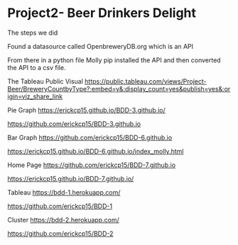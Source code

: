 # Project2- Beer Drinkers Delight
The steps we did

Found a datasource called OpenbreweryDB.org which is an API

From there in a python file Molly pip installed the API and then converted the API to a csv file.







The Tableau Public Visual
https://public.tableau.com/views/Project-Beer/BreweryCountbyType?:embed=y&:display_count=yes&publish=yes&:origin=viz_share_link

Pie Graph
https://erickcp15.github.io/BDD-3.github.io/

https://github.com/erickcp15/BDD-3.github.io

Bar Graph
https://github.com/erickcp15/BDD-6.github.io

https://erickcp15.github.io/BDD-6.github.io/index_molly.html

Home Page
https://github.com/erickcp15/BDD-7.github.io

https://erickcp15.github.io/BDD-7.github.io/

Tableau
https://bdd-1.herokuapp.com/

https://github.com/erickcp15/BDD-1

Cluster
https://bdd-2.herokuapp.com/

https://github.com/erickcp15/BDD-2
